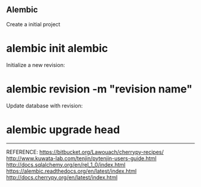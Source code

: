 Alembic
-------
Create a initial project
# alembic init alembic

Initialize a new revision:
# alembic revision -m "revision name"

Update database with revision:
# alembic upgrade head

---------------------------------------------------------------------------
REFERENCE:
https://bitbucket.org/Lawouach/cherrypy-recipes/
http://www.kuwata-lab.com/tenjin/pytenjin-users-guide.html
http://docs.sqlalchemy.org/en/rel_1_0/index.html
https://alembic.readthedocs.org/en/latest/index.html
http://docs.cherrypy.org/en/latest/index.html
